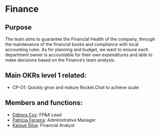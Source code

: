 # Finance

## Purpose

The team aims to guarantee the Financial Health of the company, through the maintenance of the financial books and compliance with local accounting rules. As for planning and budget, we want to ensure each department owner is accountable for their own expenditures and able to make decisions based on the Finance’s team analysis.

## Main OKRs level 1 related:

* CP-O1: Quickly grow and mature Rocket.Chat to achieve scale

## Members and functions:

* [Débora Coy](https://open.rocket.chat/direct/debora.coy): FP&A Lead
* [Patricia Ferreira](https://open.rocket.chat/direct/patricia.ferreira): Administrative Manager
* [Kaique Silva](https://open.rocket.chat/direct/kaique.silva): Financial Analyst

